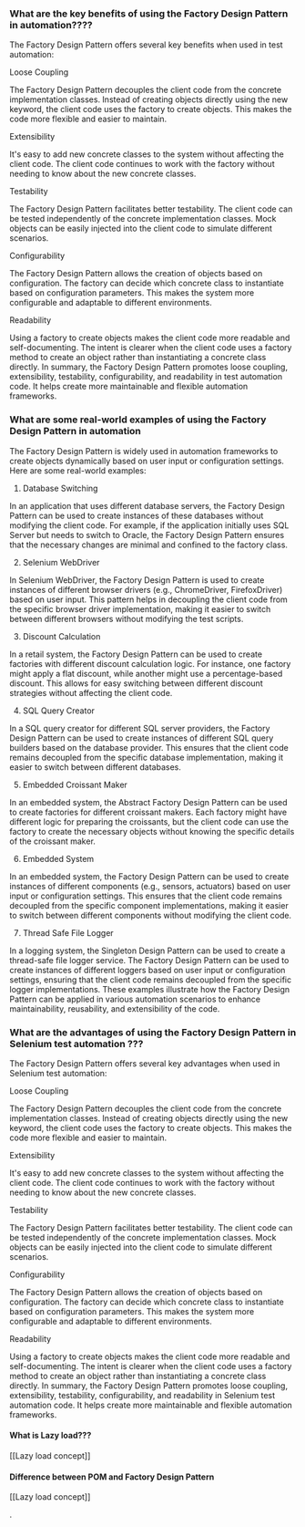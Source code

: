 
  

### What are the key benefits of using the Factory Design Pattern in automation????

  

The Factory Design Pattern offers several key benefits when used in test automation:

Loose Coupling

The Factory Design Pattern decouples the client code from the concrete implementation classes. Instead of creating objects directly using the new keyword, the client code uses the factory to create objects. This makes the code more flexible and easier to maintain.

Extensibility

It's easy to add new concrete classes to the system without affecting the client code. The client code continues to work with the factory without needing to know about the new concrete classes.

Testability

The Factory Design Pattern facilitates better testability. The client code can be tested independently of the concrete implementation classes. Mock objects can be easily injected into the client code to simulate different scenarios.

Configurability

The Factory Design Pattern allows the creation of objects based on configuration. The factory can decide which concrete class to instantiate based on configuration parameters. This makes the system more configurable and adaptable to different environments.

Readability

Using a factory to create objects makes the client code more readable and self-documenting. The intent is clearer when the client code uses a factory method to create an object rather than instantiating a concrete class directly. In summary, the Factory Design Pattern promotes loose coupling, extensibility, testability, configurability, and readability in test automation code. It helps create more maintainable and flexible automation frameworks.

  
  
  

### What are some real-world examples of using the Factory Design Pattern in automation

  

The Factory Design Pattern is widely used in automation frameworks to create objects dynamically based on user input or configuration settings. Here are some real-world examples:

1. Database Switching

In an application that uses different database servers, the Factory Design Pattern can be used to create instances of these databases without modifying the client code. For example, if the application initially uses SQL Server but needs to switch to Oracle, the Factory Design Pattern ensures that the necessary changes are minimal and confined to the factory class.

2. Selenium WebDriver

In Selenium WebDriver, the Factory Design Pattern is used to create instances of different browser drivers (e.g., ChromeDriver, FirefoxDriver) based on user input. This pattern helps in decoupling the client code from the specific browser driver implementation, making it easier to switch between different browsers without modifying the test scripts.

3. Discount Calculation

In a retail system, the Factory Design Pattern can be used to create factories with different discount calculation logic. For instance, one factory might apply a flat discount, while another might use a percentage-based discount. This allows for easy switching between different discount strategies without affecting the client code.

4. SQL Query Creator

In a SQL query creator for different SQL server providers, the Factory Design Pattern can be used to create instances of different SQL query builders based on the database provider. This ensures that the client code remains decoupled from the specific database implementation, making it easier to switch between different databases.

5. Embedded Croissant Maker

In an embedded system, the Abstract Factory Design Pattern can be used to create factories for different croissant makers. Each factory might have different logic for preparing the croissants, but the client code can use the factory to create the necessary objects without knowing the specific details of the croissant maker.

6. Embedded System

In an embedded system, the Factory Design Pattern can be used to create instances of different components (e.g., sensors, actuators) based on user input or configuration settings. This ensures that the client code remains decoupled from the specific component implementations, making it easier to switch between different components without modifying the client code.

7. Thread Safe File Logger

In a logging system, the Singleton Design Pattern can be used to create a thread-safe file logger service. The Factory Design Pattern can be used to create instances of different loggers based on user input or configuration settings, ensuring that the client code remains decoupled from the specific logger implementations. These examples illustrate how the Factory Design Pattern can be applied in various automation scenarios to enhance maintainability, reusability, and extensibility of the code.

  

### What are the advantages of using the Factory Design Pattern in Selenium test automation ???

  

The Factory Design Pattern offers several key advantages when used in Selenium test automation:

Loose Coupling

The Factory Design Pattern decouples the client code from the concrete implementation classes. Instead of creating objects directly using the new keyword, the client code uses the factory to create objects. This makes the code more flexible and easier to maintain.

Extensibility

It's easy to add new concrete classes to the system without affecting the client code. The client code continues to work with the factory without needing to know about the new concrete classes.

Testability

The Factory Design Pattern facilitates better testability. The client code can be tested independently of the concrete implementation classes. Mock objects can be easily injected into the client code to simulate different scenarios.

Configurability

The Factory Design Pattern allows the creation of objects based on configuration. The factory can decide which concrete class to instantiate based on configuration parameters. This makes the system more configurable and adaptable to different environments.

Readability

Using a factory to create objects makes the client code more readable and self-documenting. The intent is clearer when the client code uses a factory method to create an object rather than instantiating a concrete class directly. In summary, the Factory Design Pattern promotes loose coupling, extensibility, testability, configurability, and readability in Selenium test automation code. It helps create more maintainable and flexible automation frameworks.

  

#### What is Lazy load???

  

[[Lazy load concept]]

  

#### Difference between POM and Factory Design Pattern

[[Lazy load concept]]

.